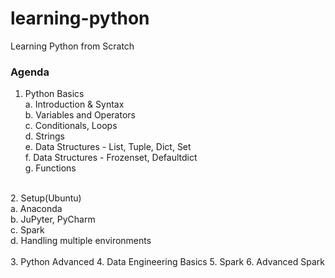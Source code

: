 # learning-python
Learning Python from Scratch

### Agenda

1. Python Basics<br>
    a. Introduction & Syntax <br>
	b. Variables and Operators <br>
	c. Conditionals, Loops <br>
	d. Strings <br>
    e. Data Structures - List, Tuple, Dict, Set <br>
    f. Data Structures - Frozenset, Defaultdict <br>
	g. Functions <br>
<br>
2. Setup(Ubuntu) <br>
    a. Anaconda<br>
    b. JuPyter, PyCharm<br>
    c. Spark <br>
    d. Handling multiple environments <br>
<br>
3. Python Advanced
4. Data Engineering Basics
5. Spark
6. Advanced Spark
